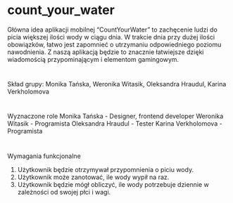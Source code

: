 # count_your_water
Główna idea aplikacji mobilnej “CountYourWater” to zachęcenie ludzi do picia większej ilości wody w ciągu dnia. W trakcie dnia przy dużej ilości obowiązków, łatwo jest zapomnieć o utrzymaniu odpowiedniego poziomu nawodnienia. Z naszą aplikacją będzie to znacznie łatwiejsze dzięki wiadomością przypominającym i elementom gamingowym.
#
Skład grupy:
Monika Tańska,
Weronika Witasik,
Oleksandra Hraudul,
Karina Verkholomova
#
Wyznaczone role
Monika Tańska - Designer, frontend developer
Weronika Witasik - Programista
Oleksandra Hraudul - Tester
Karina Verkholomova - Programista
#
Wymagania funkcjonalne
1. Użytkownik będzie otrzymywał przypomnienia o piciu wody.
2. Użytkownik może zanotować, ile wody wypił na raz.
3. Użytkownik będzie mógł obliczyć, ile wody potrzebuje dziennie w zależności od swojej płci i wagi.
